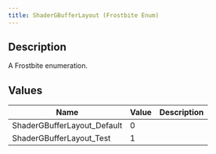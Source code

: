 ```yaml
---
title: ShaderGBufferLayout (Frostbite Enum)
---
```

## Description

A Frostbite enumeration.

## Values

| Name                         | Value | Description |
| ---------------------------- | ----- | ----------- |
| ShaderGBufferLayout\_Default | 0     |             |
| ShaderGBufferLayout\_Test    | 1     |             |
